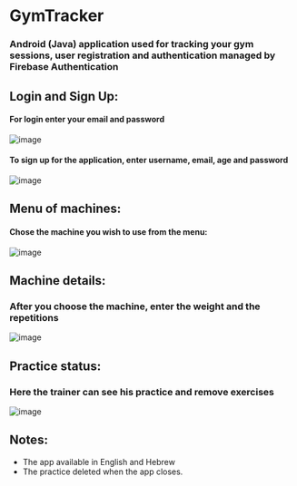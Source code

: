 # GymTracker

### Android (Java) application used for tracking your gym sessions, user registration and authentication managed by Firebase Authentication

## Login and Sign Up:
#### For login enter your email and password
![image](https://user-images.githubusercontent.com/85076725/183270377-54654ab2-9083-41e4-999d-3525c8c22dcd.png)

#### To sign up for the application, enter username, email, age and password
![image](https://user-images.githubusercontent.com/85076725/183270388-9914c177-3bd6-4812-a943-9c8a046e8d4e.png)

## Menu of machines:
#### Chose the machine you wish to use from the menu:
![image](https://user-images.githubusercontent.com/85076725/183270402-68710f4b-6afe-47e7-ad9b-6bc2941e3cb5.png)

## Machine details:
### After you choose the machine, enter the weight and the repetitions
![image](https://user-images.githubusercontent.com/85076725/183270412-379563b6-025e-46ae-9a7f-c7f18bd41b46.png)

## Practice status:
### Here the trainer can see his practice and remove exercises 
![image](https://user-images.githubusercontent.com/85076725/183270440-9c832dad-5257-4d49-8179-7526ac2f13c3.png)

## Notes:
- The app available in English and Hebrew
- The practice deleted when the app closes.
